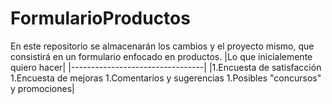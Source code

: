 # FormularioProductos
En este repositorio se almacenarán los cambios y el proyecto mismo, que consistirá en un formulario enfocado en productos.
|Lo que inicialemente quiero hacer|
|---------------------------------|
|1.Encuesta de satisfacción
1.Encuesta de mejoras
1.Comentarios y sugerencias
1.Posibles "concursos" y promociones|
